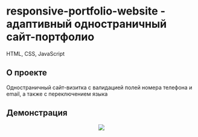 # responsive-portfolio-website - адаптивный одностраничный сайт-портфолио
HTML, CSS, JavaScript

## О проекте
Одностраничный сайт-визитка с валидацией полей номера телефона и email, а также с переключением языка

## Демонстрация
<p align="center">
  <img src="https://github.com/cptntotoro/responsive-portfolio-website/blob/main/demo.gif?raw=true" />
</p>

